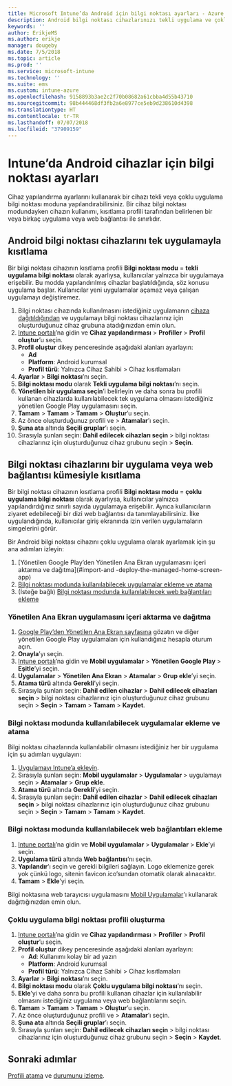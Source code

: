 ```yaml
---
title: Microsoft Intune’da Android için bilgi noktası ayarları - Azure | Microsoft Docs
description: Android bilgi noktası cihazlarınızı tekli uygulama ve çoklu uygulama bilgi noktaları olarak yapılandırın.
keywords: ''
author: ErikjeMS
ms.author: erikje
manager: dougeby
ms.date: 7/5/2018
ms.topic: article
ms.prod: ''
ms.service: microsoft-intune
ms.technology: ''
ms.suite: ems
ms.custom: intune-azure
ms.openlocfilehash: 9158893b3ae2c2f70b08682a61cbba4d55b43710
ms.sourcegitcommit: 98b444468df3fb2a6e8977ce5eb9d238610d4398
ms.translationtype: HT
ms.contentlocale: tr-TR
ms.lasthandoff: 07/07/2018
ms.locfileid: "37909159"
---
```

# <a name="kiosk-settings-for-android-devices-in-intune"></a>Intune’da Android cihazlar için bilgi noktası ayarları

Cihaz yapılandırma ayarlarını kullanarak bir cihazı tekli veya çoklu uygulama bilgi noktası moduna yapılandırabilirsiniz. Bir cihaz bilgi noktası modundayken cihazın kullanımı, kısıtlama profili tarafından belirlenen bir veya birkaç uygulama veya web bağlantısı ile sınırlıdır. 

## <a name="restrict-an-android-kiosk-device-to-a-single-app"></a>Android bilgi noktası cihazlarını tek uygulamayla kısıtlama

Bir bilgi noktası cihazının kısıtlama profili **Bilgi noktası modu** = **tekli uygulama bilgi noktası** olarak ayarlıysa, kullanıcılar yalnızca bir uygulamaya erişebilir. Bu modda yapılandırılmış cihazlar başlatıldığında, söz konusu uygulama başlar. Kullanıcılar yeni uygulamalar açamaz veya çalışan uygulamayı değiştiremez.

1. Bilgi noktası cihazında kullanılmasını istediğiniz uygulamanın [cihaza dağıtıldığından](apps-deploy.md) ve uygulamayı bilgi noktası cihazlarınız için oluşturduğunuz cihaz grubuna atadığınızdan emin olun.
2. [Intune portalı](https://portal.azure.com)’na gidin ve **Cihaz yapılandırması** > **Profiller** > **Profil oluştur**’u seçin.
3. **Profil oluştur** dikey penceresinde aşağıdaki alanları ayarlayın:
     - **Ad**
     - **Platform**: Android kurumsal
     - **Profil türü**: Yalnızca Cihaz Sahibi > Cihaz kısıtlamaları
4. **Ayarlar** > **Bilgi noktası**’nı seçin.
5. **Bilgi noktası modu** olarak **Tekli uygulama bilgi noktası**’nı seçin.
6. **Yönetilen bir uygulama seçin**’i belirleyin ve daha sonra bu profili kullanan cihazlarda kullanılabilecek tek uygulama olmasını istediğiniz yönetilen Google Play uygulamasını seçin.
7. **Tamam** > **Tamam** > **Tamam** > **Oluştur**’u seçin.
8. Az önce oluşturduğunuz profili ve > **Atamalar**’ı seçin.
9. **Şuna ata** altında **Seçili gruplar**’ı seçin.
10. Sırasıyla şunları seçin: **Dahil edilecek cihazları seçin** > bilgi noktası cihazlarınız için oluşturduğunuz cihaz grubunu seçin > **Seçin**.

## <a name="restrict-a-kiosk-device-to-a-set-of-apps-or-web-links"></a>Bilgi noktası cihazlarını bir uygulama veya web bağlantısı kümesiyle kısıtlama

Bir bilgi noktası cihazının kısıtlama profili **Bilgi noktası modu** = **çoklu uygulama bilgi noktası** olarak ayarlıysa, kullanıcılar yalnızca yapılandırdığınız sınırlı sayıda uygulamaya erişebilir. Ayrıca kullanıcıların ziyaret edebileceği bir dizi web bağlantısı da tanımlayabilirsiniz. İlke uygulandığında, kullanıcılar giriş ekranında izin verilen uygulamaların simgelerini görür.

Bir Android bilgi noktası cihazını çoklu uygulama olarak ayarlamak için şu ana adımları izleyin:

1. [Yönetilen Google Play’den Yönetilen Ana Ekran uygulamasını içeri aktarma ve dağıtma](#import-and -deploy-the-managed-home-screen-app)
2. [Bilgi noktası modunda kullanılabilecek uygulamalar ekleme ve atama](#add-and-assign-apps-that-can-be-used-in-kiosk-mode)
3. (İsteğe bağlı) [Bilgi noktası modunda kullanılabilecek web bağlantıları ekleme](#add-web-links-that-can-be-used-in-kiosk-mode)

### <a name="import-and-deply-the-managed-home-screen-app"></a>Yönetilen Ana Ekran uygulamasını içeri aktarma ve dağıtma

1. [Google Play’den Yönetilen Ana Ekran sayfasına](https://play.google.com/work/apps/details?id=com.microsoft.launcher.enterprise) gözatın ve diğer yönetilen Google Play uygulamaları için kullandığınız hesapla oturum açın.
2. **Onayla**’yı seçin.
3. [Intune portalı](https://portal.azure.com)’na gidin ve **Mobil uygulamalar** > **Yönetilen Google Play** > **Eşitle**’yi seçin.
4. **Uygulamalar** > **Yönetilen Ana Ekran** > **Atamalar** > **Grup ekle**’yi seçin.
5. **Atama türü** altında **Gerekli**’yi seçin.
6. Sırasıyla şunları seçin: **Dahil edilen cihazlar** > **Dahil edilecek cihazları seçin** > bilgi noktası cihazlarınız için oluşturduğunuz cihaz grubunu seçin > **Seçin** > **Tamam** > **Tamam** > **Kaydet**.

### <a name="add-and-assign-apps-that-can-be-used-in-kiosk-mode"></a>Bilgi noktası modunda kullanılabilecek uygulamalar ekleme ve atama

Bilgi noktası cihazlarında kullanılabilir olmasını istediğiniz her bir uygulama için şu adımları uygulayın:

1. [Uygulamayı Intune’a ekleyin](store-apps-android.md).
2. Sırasıyla şunları seçin: **Mobil uygulamalar** > **Uygulamalar** > uygulamayı seçin > **Atamalar** > **Grup ekle**.
3. **Atama türü** altında **Gerekli**’yi seçin.
4. Sırasıyla şunları seçin: **Dahil edilen cihazlar** > **Dahil edilecek cihazları seçin** > bilgi noktası cihazlarınız için oluşturduğunuz cihaz grubunu seçin > **Seçin** > **Tamam** > **Tamam** > **Kaydet**.

### <a name="add-web-links-that-can-be-used-in-kiosk-mode"></a>Bilgi noktası modunda kullanılabilecek web bağlantıları ekleme

1. [Intune portalı](https://portal.azure.com)’na gidin ve **Mobil uygulamalar** > **Uygulamalar** > **Ekle**’yi seçin.
2. **Uygulama türü** altında **Web bağlantısı**’nı seçin.
3. **Yapılandır**’ı seçin ve gerekli bilgileri sağlayın. Logo eklemenize gerek yok çünkü logo, sitenin favicon.ico’sundan otomatik olarak alınacaktır.
4. **Tamam** > **Ekle**’yi seçin.

Bilgi noktasına web tarayıcısı uygulamasını [Mobil Uygulamalar](apps-add.md)'ı kullanarak dağıttığınızdan emin olun.

### <a name="create-a-multi-app-kiosk-profile"></a>Çoklu uygulama bilgi noktası profili oluşturma

1. [Intune portalı](https://portal.azure.com)’na gidin ve **Cihaz yapılandırması** > **Profiller** > **Profil oluştur**’u seçin.
3. **Profil oluştur** dikey penceresinde aşağıdaki alanları ayarlayın:
     - **Ad**: Kullanımı kolay bir ad yazın
     - **Platform**: Android kurumsal
     - **Profil türü**: Yalnızca Cihaz Sahibi > Cihaz kısıtlamaları
4. **Ayarlar** > **Bilgi noktası**’nı seçin.
5. **Bilgi noktası modu** olarak **Çoklu uygulama bilgi noktası**’nı seçin.
6. **Ekle**’yi ve daha sonra bu profili kullanan cihazlar için kullanılabilir olmasını istediğiniz uygulama veya web bağlantılarını seçin.
7. **Tamam** > **Tamam** > **Tamam** > **Oluştur**’u seçin.
8. Az önce oluşturduğunuz profili ve > **Atamalar**’ı seçin.
9. **Şuna ata** altında **Seçili gruplar**’ı seçin.
10. Sırasıyla şunları seçin: **Dahil edilecek cihazları seçin** > bilgi noktası cihazlarınız için oluşturduğunuz cihaz grubunu seçin > **Seçin** > **Kaydet**.

## <a name="next-steps"></a>Sonraki adımlar
[Profili atama](device-profile-assign.md) ve [durumunu izleme](device-profile-monitor.md).
